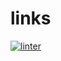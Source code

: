 # links
 [![linter](https://github.com/MrDI247/links/workflows/linter/badge.svg)](https://github.com/marketplace/actions/super-linter) 
